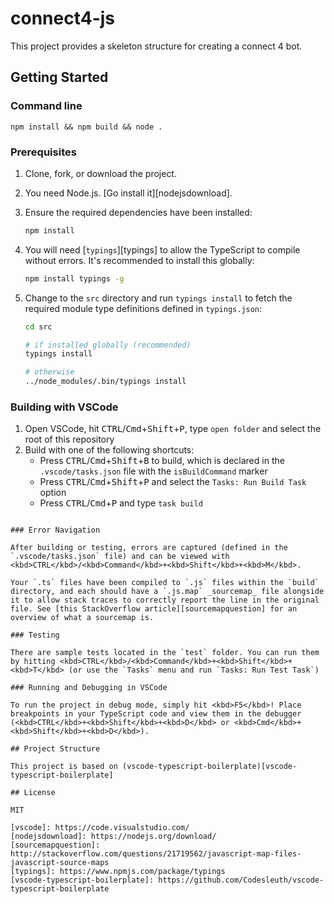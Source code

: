 # connect4-js

This project provides a skeleton structure for creating a connect 4 bot.

## Getting Started

### Command line

```shell
npm install && npm build && node .
```

### Prerequisites

1. Clone, fork, or download the project.
1. You need Node.js. [Go install it][nodejsdownload].
1. Ensure the required dependencies have been installed:
    ```bash
    npm install
    ```

1. You will need [`typings`][typings] to allow the TypeScript to compile without errors. It's recommended to install this globally:
    ```bash
    npm install typings -g
    ```

1. Change to the `src` directory and run `typings install` to fetch the required module type definitions defined in `typings.json`:
    ```bash
    cd src

    # if installed globally (recommended)
    typings install

    # otherwise
    ../node_modules/.bin/typings install
    ```

### Building with VSCode

1. Open VSCode, hit <kbd>CTRL</kbd>/<kbd>Cmd</kbd>+<kbd>Shift</kbd>+<kbd>P</kbd>, type `open folder` and select the root of this repository
1. Build with one of the following shortcuts:
   * Press <kbd>CTRL</kbd>/<kbd>Cmd</kbd>+<kbd>Shift</kbd>+<kbd>B</kbd> to build, which is declared in the `.vscode/tasks.json` file with the `isBuildCommand` marker
   * Press <kbd>CTRL</kbd>/<kbd>Cmd</kbd>+<kbd>Shift</kbd>+<kbd>P</kbd> and select the `Tasks: Run Build Task` option
   * Press <kbd>CTRL</kbd>/<kbd>Cmd</kbd>+<kbd>P</kbd> and type `task build`
  ```

### Error Navigation

After building or testing, errors are captured (defined in the `.vscode/tasks.json` file) and can be viewed with <kbd>CTRL</kbd>/<kbd>Command</kbd>+<kbd>Shift</kbd>+<kbd>M</kbd>.

Your `.ts` files have been compiled to `.js` files within the `build` directory, and each should have a `.js.map` _sourcemap_ file alongside it to allow stack traces to correctly report the line in the original file. See [this StackOverflow article][sourcemapquestion] for an overview of what a sourcemap is.

### Testing

There are sample tests located in the `test` folder. You can run them by hitting <kbd>CTRL</kbd>/<kbd>Command</kbd>+<kbd>Shift</kbd>+<kbd>T</kbd> (or use the `Tasks` menu and run `Tasks: Run Test Task`)

### Running and Debugging in VSCode

To run the project in debug mode, simply hit <kbd>F5</kbd>! Place breakpoints in your TypeScript code and view them in the debugger (<kbd>CTRL</kbd>+<kbd>Shift</kbd>+<kbd>D</kbd> or <kbd>Cmd</kbd>+<kbd>Shift</kbd>+<kbd>D</kbd>).

## Project Structure

This project is based on (vscode-typescript-boilerplate)[vscode-typescript-boilerplate]

## License

MIT

[vscode]: https://code.visualstudio.com/
[nodejsdownload]: https://nodejs.org/download/
[sourcemapquestion]: http://stackoverflow.com/questions/21719562/javascript-map-files-javascript-source-maps
[typings]: https://www.npmjs.com/package/typings
[vscode-typescript-boilerplate]: https://github.com/Codesleuth/vscode-typescript-boilerplate

